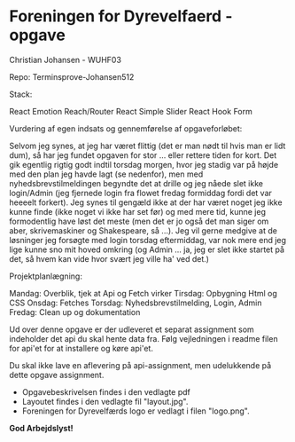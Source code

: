 # Foreningen for Dyrevelfaerd - opgave


Christian Johansen - WUHF03

Repo: Terminsprove-Johansen512

Stack:

React
Emotion
Reach/Router
React Simple Slider
React Hook Form

Vurdering af egen indsats og gennemførelse af opgaveforløbet:

Selvom jeg synes, at jeg har været flittig (det er man nødt til hvis man er lidt dum), så har jeg fundet opgaven for stor ... eller rettere tiden for kort. Det gik egentlig rigtig godt indtil torsdag morgen, hvor jeg stadig var på højde med den plan jeg havde lagt (se nedenfor), men med nyhedsbrevstilmeldingen begyndte det at drille og jeg nåede slet ikke login/Admin (jeg fjernede login fra flowet fredag formiddag fordi det var heeeelt forkert). Jeg synes til gengæld ikke at der har været noget jeg ikke kunne finde (ikke noget vi ikke har set før) og med mere tid, kunne jeg formodentlig have løst det meste (men det er jo også det man siger om aber, skrivemaskiner og Shakespeare, så ...). Jeg vil gerne medgive at de løsninger jeg forsøgte med login torsdag eftermiddag, var nok mere end jeg lige kunne sno mit hoved omkring (og Admin ... ja, jeg er slet ikke startet på det, så hvem kan vide hvor svært jeg ville ha' ved det.)




Projektplanlægning:

Mandag: Overblik, tjek at Api og Fetch virker
Tirsdag: Opbygning Html og CSS
Onsdag: Fetches
Torsdag: Nyhedsbrevstilmelding, Login, Admin
Fredag: Clean up og dokumentation


Ud over denne opgave er der udleveret et separat assignment som indeholder det api du skal hente data fra. Følg vejledningen i readme filen for api'et for at installere og køre api'et.

Du skal ikke lave en aflevering på api-assignment, men udelukkende på dette opgave assignment. 

* Opgavebeskrivelsen findes i den vedlagte pdf
* Layoutet findes i den vedlagte fil "layout.jpg".
* Foreningen for Dyrevelfærds logo er vedlagt i filen  "logo.png".

**God Arbejdslyst!**
